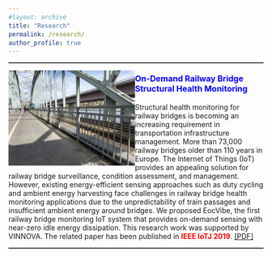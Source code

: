 ```yaml
---
#layout: archive
title: "Research"
permalink: /research/
author_profile: true
---
```


<hr style="height:1px;border:none;border-top:1px solid #555555;" /> 
<p>
  <img src="/images/research/ecovibe.jpg" alt=""
  style="float:left" width="250" height="188">
<figcaption> 
<h4><font  color=blue size=3><b>On-Demand Railway Bridge Structural Health Monitoring</b></font></h4>
Structural health monitoring for railway bridges is becoming an increasing requirement in transportation infrastructure management. More than 73,000 railway bridges older than 110 years in Europe. The Internet of Things (IoT) provides an appealing solution for railway bridge surveillance, condition assessment, and management. However, existing energy-efficient sensing approaches such as duty cycling and ambient energy harvesting face challenges in railway bridge health monitoring applications due to the unpredictability of train passages and insufficient ambient energy around bridges. We proposed EocVibe, the first railway bridge monitoring IoT system that provides on-demand sensing with near-zero idle energy dissipation. This research work was supported by VINNOVA. The related paper has been published in <font  color=red ><b>IEEE IoTJ 2019</b></font>. <a href="https://ieeexplore.ieee.org/document/9122412" target="_blank">[PDF]</a></figcaption>
<p>
<hr style="height:1px;border:none;border-top:1px solid #555555;" /> 


